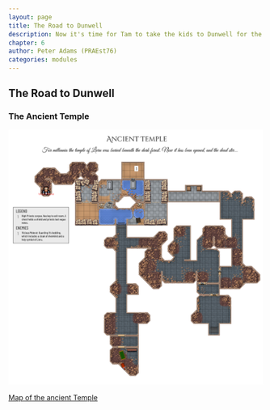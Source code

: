 ```yaml
---
layout: page
title: The Road to Dunwell
description: Now it's time for Tam to take the kids to Dunwell for the trade fair, the adventure will truly begin... but are they ready?
chapter: 6
author: Peter Adams (PRAEst76)
categories: modules
---
```

## The Road to Dunwell

### The Ancient Temple
![Map of the ancient Temple](maps/ancient_temple.player.png)

[Map of the ancient Temple](maps/ancient_temple.png)
